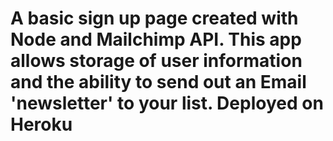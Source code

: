 # A basic sign up page created with Node and Mailchimp API. This app allows storage of user information and the ability to send out an Email 'newsletter' to your list. Deployed on Heroku


